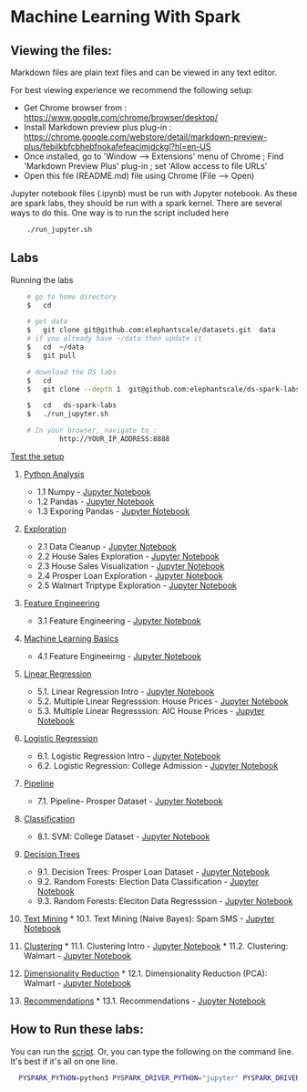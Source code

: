 <link rel='stylesheet' href='assets/css/main.css'/>


Machine Learning With Spark
=====================

Viewing the files:
-----------------
Markdown files are plain text files and can be viewed in any text editor.

For best viewing experience we recommend the following setup:
* Get Chrome browser from : https://www.google.com/chrome/browser/desktop/
* Install Markdown preview plus plug-in : https://chrome.google.com/webstore/detail/markdown-preview-plus/febilkbfcbhebfnokafefeacimjdckgl?hl=en-US
* Once installed, go to 'Window --> Extensions' menu of Chrome ;   Find 'Markdown Preview Plus' plug-in ;  set 'Allow access to file URLs'
* Open this file (README.md) file using Chrome (File --> Open)


Jupyter notebook files (.ipynb) must be run with Jupyter notebook.  As these are spark labs, they should be run with a spark kernel.  There are
several ways to do this. One way is to run the script included here

```bash
    ./run_jupyter.sh
```

## Labs

Running the labs
```bash
    # go to home directory
    $   cd

    # get data
    $   git clone git@github.com:elephantscale/datasets.git  data
    # if you already have ~/data then update it
    $   cd  ~/data
    $   git pull

    # download the DS labs
    $   cd
    $   git clone --depth 1  git@github.com:elephantscale/ds-spark-labs.git

    $   cd   ds-spark-labs
    $   ./run_jupyter.sh

    # In your browser, navigate to :
            http://YOUR_IP_ADDRESS:8888
```

[Test the setup](testing/0-testing-123.ipynb)

 1. [Python Analysis](python-analysis/README.md)
    * 1.1 Numpy - [Jupyter Notebook](python-analysis/numpy.ipynb)
    * 1.2 Pandas - [Jupyter Notebook](python-analysis/pandas.ipynb)
    * 1.3 Exporing Pandas - [Jupyter Notebook](python-analysis/exploring-pandas.ipynb)

 2. [Exploration](exploration/README.md)
    * 2.1 Data Cleanup - [Jupyter Notebook](exploration/data-cleanup.ipynb)
    * 2.2 House Sales Exploration - [Jupyter Notebook](exploration/explore-house-sales.ipynb)
    * 2.3 House Sales Visualization - [Jupyter Notebook](exploration/visualize-house-sales.ipynb)
    * 2.4 Prosper Loan Exploration - [Jupyter Notebook](exploration/1-explore-prosper.ipynb)
    * 2.5 Walmart Triptype Exploration - [Jupyter Notebook](exploration/2-explore-wlamart.ipynb)

 3. [Feature Engineering](feature-engineering/README.md)
    * 3.1 Feature Engineering - [Jupyter Notebook](feature-engineering/1-election.ipynb)

 4. [Machine Learning Basics](basics/README.md)
    * 4.1 Feature Engineeirng - [Jupyter Notebook](basics/ml-basics.ipynb)

 5. [Linear Regression](linear-regression/README.md)
    * 5.1. Linear Regression Intro - [Jupyter Notebook](linear-regression/1-lr.ipynb)
    * 5.2. Multiple Linear Regresssion: House Prices - [Jupyter Notebook](linear-regression/2-mlr-house-prices.ipynb)
    * 5.3. Multiple Linear Regresssion: AIC House Prices - [Jupyter Notebook](linear-regression/3-mlr-AIC-house-prices.ipynb)

 6. [Logistic Regression](logistic-regression/README.md)
    * 6.1. Logistic Regression Intro - [Jupyter Notebook](logistic-regression/1-credit-approval.ipynb)
    * 6.2. Logistic Regression: College Admission - [Jupyter Notebook](logistic-regression/2-college-admission.ipynb)

 7. [Pipeline](pipeline/README.md)
    * 7.1. Pipeline- Prosper Dataset - [Jupyter Notebook](pipeline/1-pipeline-prosper.ipynb)

 8. [Classification](classification/README.md)
    * 8.1. SVM: College Dataset - [Jupyter Notebook](classification/1-svm-college.ipynb)

 9. [Decision Trees](decision-trees/README.md)
    * 9.1. Decision Trees: Prosper Loan Dataset - [Jupyter Notebook](decision-trees/1-tree-prosper.ipynb)
    * 9.2. Random Forests: Election Data Classification - [Jupyter Notebook](decision-trees/2-randomf-election-classification.ipynb)
    * 9.3. Random Forests: Eleciton Data  Regresssion - [Jupyter Notebook](decision-trees/3-randomf-election-regression.ipynb)

 10. [Text Mining](text-mining/README.md)
    * 10.1. Text Mining (Naive Bayes): Spam SMS  - [Jupyter Notebook](text-mining/1-naive-bayes.ipynb)

 11. [Clustering](clustering/README.md)
    * 11.1. Clustering Intro - [Jupyter Notebook](clustering/1-kmeans-mtcars.ipynb)
    * 11.2. Clustering: Walmart  - [Jupyter Notebook](clustering/1-kmeans-walmart.ipynb)

 12. [Dimensionality Reduction](dim-reduction/README.md)
    * 12.1. Dimensionality Reduction (PCA): Walmart  - [Jupyter Notebook](dim-reduction/1-pca-walmart.ipynb)

 13. [Recommendations](recommendations/README.md)
    * 13.1. Recommendations - [Jupyter Notebook](recommendations/1-recommender.ipynb)




## How to Run these labs:

You can run the [script](./run_jupyter.sh).  Or, you can type the following on the command line. It's best if it's all on one line.

```bash
  PYSPARK_PYTHON=python3 PYSPARK_DRIVER_PYTHON="jupyter" PYSPARK_DRIVER_PYTHON_OPTS="notebook" ~/spark/bin/pyspark
```

